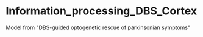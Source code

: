 # Information_processing_DBS_Cortex
Model from "DBS-guided optogenetic rescue of parkinsonian symptoms"
